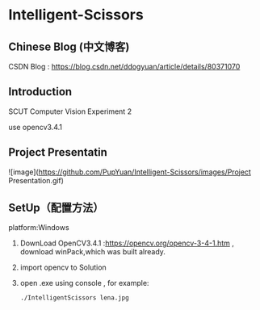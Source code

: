# Intelligent-Scissors

## Chinese Blog (中文博客)

CSDN Blog : https://blog.csdn.net/ddogyuan/article/details/80371070



## Introduction

SCUT Computer Vision Experiment 2

use opencv3.4.1



## Project Presentatin

![image](https://github.com/PupYuan/Intelligent-Scissors/images/Project Presentation.gif)



## SetUp（配置方法）

platform:Windows

1. DownLoad OpenCV3.4.1 :https://opencv.org/opencv-3-4-1.htm , download winPack,which was built already.

2. import opencv to Solution 

3. open .exe using console , for example: 

   ```
   ./IntelligentScissors lena.jpg
   ```



